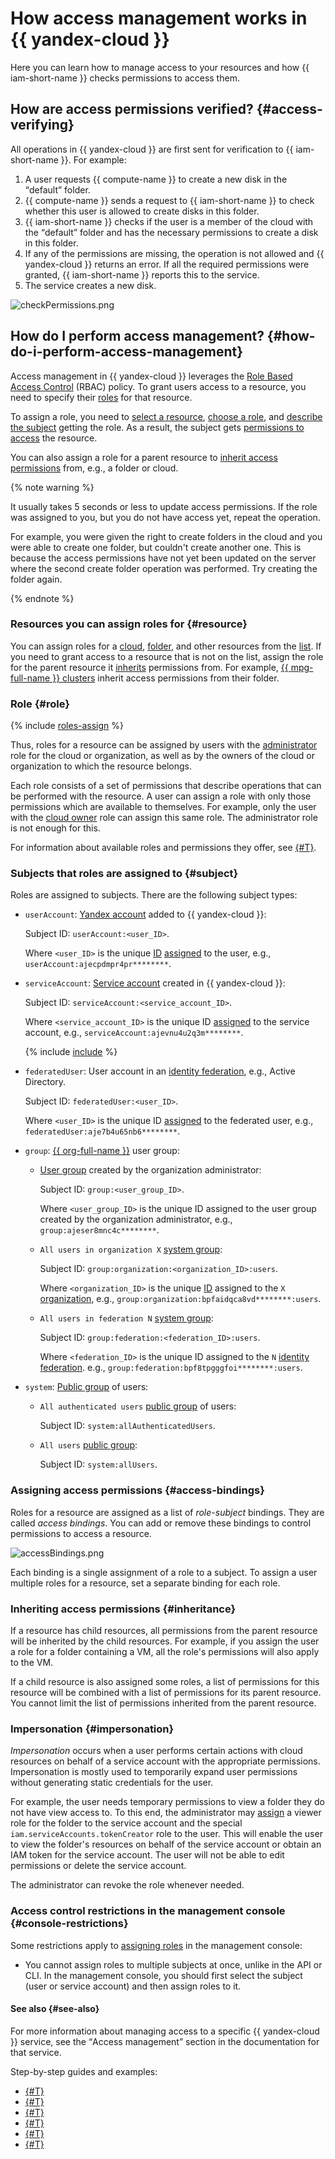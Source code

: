 # How access management works in {{ yandex-cloud }}

Here you can learn how to manage access to your resources and how {{ iam-short-name }} checks permissions to access them.

## How are access permissions verified? {#access-verifying}

All operations in {{ yandex-cloud }} are first sent for verification to {{ iam-short-name }}. For example:

1. A user requests {{ compute-name }} to create a new disk in the <q>default</q> folder.
1. {{ compute-name }} sends a request to {{ iam-short-name }} to check whether this user is allowed to create disks in this folder.
1. {{ iam-short-name }} checks if the user is a member of the cloud with the <q>default</q> folder and has the necessary permissions to create a disk in this folder.
1. If any of the permissions are missing, the operation is not allowed and {{ yandex-cloud }} returns an error.
    If all the required permissions were granted, {{ iam-short-name }} reports this to the service.
1. The service creates a new disk.

![checkPermissions.png](../../../_assets/checkPermissions.png)

## How do I perform access management? {#how-do-i-perform-access-management}

Access management in {{ yandex-cloud }} leverages the [Role Based Access Control](https://en.wikipedia.org/wiki/Role-based_access_control) (RBAC) policy. To grant users access to a resource, you need to specify their [roles](roles.md) for that resource.

To assign a role, you need to [select a resource](#resource), [choose a role](#role), and [describe the subject](#subject) getting the role. As a result, the subject gets [permissions to access](#access-bindings) the resource.

You can also assign a role for a parent resource to [inherit access permissions](#inheritance) from, e.g., a folder or cloud.

{% note warning %}

It usually takes 5 seconds or less to update access permissions. If the role was assigned to you, but you do not have access yet, repeat the operation.

For example, you were given the right to create folders in the cloud and you were able to create one folder, but couldn't create another one. This is because the access permissions have not yet been updated on the server where the second create folder operation was performed. Try creating the folder again.

{% endnote %}

### Resources you can assign roles for {#resource}

You can assign roles for a [cloud](../../../resource-manager/operations/cloud/set-access-bindings.md), [folder](../../../resource-manager/operations/folder/set-access-bindings.md), and other resources from the [list](resources-with-access-control.md). If you need to grant access to a resource that is not on the list, assign the role for the parent resource it [inherits](#inheritance) permissions from. For example, [{{ mpg-full-name }} clusters](../../../managed-postgresql/concepts/index.md) inherit access permissions from their folder.

### Role {#role}

{% include [roles-assign](../../../_includes/iam/roles-assign.md) %}

Thus, roles for a resource can be assigned by users with the [administrator](../../roles-reference.md#admin) role for the cloud or organization, as well as by the owners of the cloud or organization to which the resource belongs.

Each role consists of a set of permissions that describe operations that can be performed with the resource. A user can assign a role with only those permissions which are available to themselves. For example, only the user with the [cloud owner](../../../resource-manager/security/index.md#resource-manager-clouds-owner) role can assign this same role. The administrator role is not enough for this.

For information about available roles and permissions they offer, see [{#T}](roles.md).

### Subjects that roles are assigned to {#subject}

Roles are assigned to subjects. There are the following subject types:

* `userAccount`: [Yandex account](../users/accounts.md#passport) added to {{ yandex-cloud }}:

    Subject ID: `userAccount:<user_ID>`.

    Where `<user_ID>` is the unique [ID](../../../api-design-guide/concepts/resources-identification.md) [assigned](../../operations/users/get.md) to the user, e.g., `userAccount:ajecpdmpr4pr********`.

* `serviceAccount`: [Service account](../users/service-accounts.md) created in {{ yandex-cloud }}:

    Subject ID: `serviceAccount:<service_account_ID>`.

    Where `<service_account_ID>` is the unique ID [assigned](../../operations/sa/get-id.md) to the service account, e.g., `serviceAccount:ajevnu4u2q3m********`.

    {% include [include](../../../_includes/sa-assign-role-note.md) %}

* `federatedUser`: User account in an [identity federation](../../../organization/concepts/add-federation.md), e.g., Active Directory.

    Subject ID: `federatedUser:<user_ID>`.

    Where `<user_ID>` is the unique ID [assigned](../../operations/users/get.md) to the federated user, e.g., `federatedUser:aje7b4u65nb6********`.

* `group`: [{{ org-full-name }}](../../../organization/) user group:

    * [User group](../../../organization/concepts/groups.md) created by the organization administrator:

        Subject ID: `group:<user_group_ID>`.

        Where `<user_group_ID>` is the unique ID assigned to the user group created by the organization administrator, e.g., `group:ajeser8mnc4c********`.

    * `All users in organization X` [system group](./system-group.md#allOrganizationUsers):

        Subject ID: `group:organization:<organization_ID>:users`.

        Where `<organization_ID>` is the unique [ID](../../../organization/operations/organization-get-id.md) assigned to the `X` [organization](../../../organization/quickstart.md), e.g., `group:organization:bpfaidqca8vd********:users`.

    * `All users in federation N` [system group](./system-group.md#allFederationUsers):

        Subject ID: `group:federation:<federation_ID>:users`.

        Where `<federation_ID>` is the unique ID assigned to the `N` [identity federation](../../../organization/concepts/add-federation.md). e.g., `group:federation:bpf8tpgggfoi********:users`.

* `system`: [Public group](./public-group.md) of users:

    * `All authenticated users` [public group](./public-group.md#allAuthenticatedUsers) of users:

        Subject ID: `system:allAuthenticatedUsers`.

    * `All users` [public group](./public-group.md#allUsers):

        Subject ID: `system:allUsers`.

### Assigning access permissions {#access-bindings}

Roles for a resource are assigned as a list of _role-subject_ bindings. They are called _access bindings_. You can add or remove these bindings to control permissions to access a resource.

![accessBindings.png](../../../_assets/accessBindings.png)

Each binding is a single assignment of a role to a subject. To assign a user multiple roles for a resource, set a separate binding for each role.

### Inheriting access permissions {#inheritance}

If a resource has child resources, all permissions from the parent resource will be inherited by the child resources. For example, if you assign the user a role for a folder containing a VM, all the role's permissions will also apply to the VM.

If a child resource is also assigned some roles, a list of permissions for this resource will be combined with a list of permissions for its parent resource. You cannot limit the list of permissions inherited from the parent resource.

### Impersonation {#impersonation}

_Impersonation_ occurs when a user performs certain actions with cloud resources on behalf of a service account with the appropriate permissions. Impersonation is mostly used to temporarily expand user permissions without generating static credentials for the user.

For example, the user needs temporary permissions to view a folder they do not have view access to. To this end, the administrator may [assign](../../operations/sa/set-access-bindings.md#impersonation) a viewer role for the folder to the service account and the special `iam.serviceAccounts.tokenCreator` role to the user. This will enable the user to view the folder's resources on behalf of the service account or obtain an IAM token for the service account. The user will not be able to edit permissions or delete the service account.

The administrator can revoke the role whenever needed.

### Access control restrictions in the management console {#console-restrictions}

Some restrictions apply to [assigning roles](../../operations/roles/grant.md) in the management console:

* You cannot assign roles to multiple subjects at once, unlike in the API or CLI. In the management console, you should first select the subject (user or service account) and then assign roles to it.

#### See also {#see-also}

For more information about managing access to a specific {{ yandex-cloud }} service, see the <q>Access management</q> section in the documentation for that service.

Step-by-step guides and examples:

* [{#T}](../../operations/roles/grant.md)
* [{#T}](../../operations/roles/revoke.md)
* [{#T}](../../operations/sa/assign-role-for-sa.md)
* [{#T}](../../operations/sa/set-access-bindings.md)
* [{#T}](../../../resource-manager/operations/cloud/set-access-bindings.md)
* [{#T}](../../../resource-manager/operations/folder/set-access-bindings.md)
